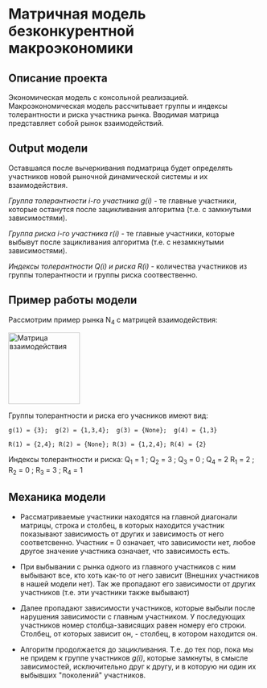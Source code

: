 # Матричная модель безконкурентной макроэкономики

## Описание проекта
Экономическая модель с консольной реализацией.
Макроэкономическая модель рассчитывает группы и индексы толерантности и риска участника рынка. Вводимая матрица представляет собой рынок взаимодействий. 

## Output модели
Оставшаяся после вычеркивания подматрица будет определять участников новой рыночной динамической системы и их взаимодействия. 

*Группа толерантности i-го участника g(i)* - те главные участники, которые останутся после зацикливания алгоритма (т.e. с замкнутыми зависимостями).

*Группа риска i-го участника r(i)* - те главные участники, которые выбывут после зацикливания алгоритма (т.e. с незамкнутыми зависимостями).

*Индексы толерантности Q(i) и риска R(i)* - количества участников из группы толерантности и группы риска соотвественно.

## Пример работы модели
Рассмотрим пример рынка N<sub>4</sub> с матрицей взаимодействия: 

<img width="142" alt="Матрица взаимодействия" src="https://github.com/ILyalin/Macroeconomic-matrix-model/assets/88150127/788b2302-5bcb-41c2-8e48-278878418d48">

Группы толерантности и риска его учасников имеют вид:

	g(1) = {3};  g(2) = {1,3,4};  g(3) = {None};  g(4) = {1,3}

	R(1) = {2,4}; R(2) = {None}; R(3) = {1,2,4}; R(4) = {2}
Индексы толерантности и риска:
	Q<sub>1</sub> = 1 ; Q<sub>2</sub> = 3 ; Q<sub>3</sub> = 0 ; Q<sub>4</sub> = 2
	 R<sub>1</sub> = 2 ; R<sub>2</sub> = 0 ; R<sub>3</sub> = 3 ; R<sub>4</sub> = 1

## Механика модели
- Рассматриваемые участники находятся на главной диагонали матрицы, строка и столбец, в которых находится участник показывают зависимость от других и зависимость от него соответсвенно. Участник = 0 означает, что зависимости нет, любое другое значение участника означает, что зависимость есть.

- При выбывании с рынка одного из главного участников с ним выбывают все, кто хоть как-то от него зависит (Внешних участников в нашей модели нет). Так же пропадают его зависимости от других участников (т.e. эти участники также выбывают)
- Далее пропадают зависимости участников, которые выбыли после нарушения зависимости  с главным участником.
	У последующих участников номер столбца-зависящих равен номеру его строки. Столбец, от которых зависит он, - столбец, в котором находится он.

- Алгоритм продолжается до зацикливания. Т.е. до тех пор, пока мы не придем к группе участников *g(i)*, которые замкнуты, в смысле зависимостей, исключительно друг к другу, и в которую ни один их выбывших "поколений" участников.

